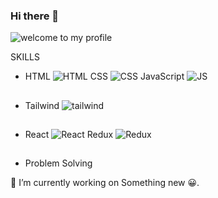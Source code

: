 ### Hi there 👋

<!--
**ManavJain01/ManavJain01** is a ✨ _special_ ✨ repository because its `README.md` (this file) appears on your GitHub profile.

Here are some ideas to get you started:

- 🔭 I’m currently working on MERN stack development.
- 🌱 I’m currently learning Node JS
- 👯 I’m looking to collaborate on ...
- 🤔 I’m looking for help with ...
- 💬 Ask me about ...
- 📫 How to reach me: ...
- 😄 Pronouns: ...
- ⚡ Fun fact: ...
-->
![welcome to my profile](https://github.com/ManavJain01/ManavJain01/assets/118716368/7ce1a8fb-4615-4e57-a5b2-db5f33eeee0d)

SKILLS


* HTML ![HTML](https://github.com/ManavJain01/ManavJain01/assets/118716368/45535feb-5b4c-4df7-8fda-f586c3a1e342)
 CSS ![CSS](https://github.com/ManavJain01/ManavJain01/assets/118716368/ebace99d-3c01-4d8e-ba35-904d16f0ca01)
 JavaScript ![JS](https://github.com/ManavJain01/ManavJain01/assets/118716368/adcc0805-da46-4960-bc6c-a19abad6f30a)
##
##
##
* Tailwind  ![tailwind](https://github.com/ManavJain01/ManavJain01/assets/118716368/26f55def-25c2-4b2a-bd63-417f0ddd1ab4)
##
##
##
* React ![React](https://github.com/ManavJain01/ManavJain01/assets/118716368/d9500840-8b52-41db-a6f0-e450fd9d997b)
 Redux ![Redux](https://github.com/ManavJain01/ManavJain01/assets/118716368/0b658e35-6c9a-4e43-9345-974b129f1c85)
##
##
##
* Problem Solving

🔭 I’m currently working on Something new 😀.
